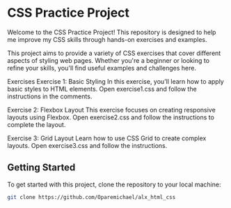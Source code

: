 # CSS Practice Project

Welcome to the CSS Practice Project! This repository is designed to help me improve my CSS skills through hands-on exercises and examples.

This project aims to provide a variety of CSS exercises that cover different aspects of styling web pages. Whether you're a beginner or looking to refine your skills, you'll find useful examples and challenges here.

Exercises
Exercise 1: Basic Styling
In this exercise, you'll learn how to apply basic styles to HTML elements. Open exercise1.css and follow the instructions in the comments.

Exercise 2: Flexbox Layout
This exercise focuses on creating responsive layouts using Flexbox. Open exercise2.css and follow the instructions to complete the layout.

Exercise 3: Grid Layout
Learn how to use CSS Grid to create complex layouts. Open exercise3.css and follow the instructions.

## Getting Started

To get started with this project, clone the repository to your local machine:

```bash
git clone https://github.com/Oparemichael/alx_html_css

